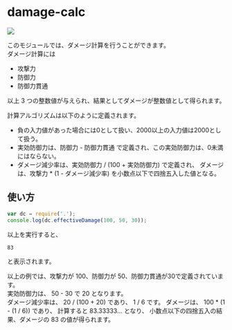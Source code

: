 # damage-calc
![ ](https://github.com/maguro777R/damage-calc-4005-gh-actions/workflows/Damage%20Calculation%20Test/badge.svg)

このモジュールでは、ダメージ計算を行うことができます。  
ダメージ計算には

- 攻撃力
- 防御力
- 防御力貫通

以上 3 つの整数値が与えられ、結果としてダメージが整数値として得られます。

計算アルゴリズムは以下のように定義されます。

- 負の入力値があった場合には0として扱い、2000以上の入力値は2000として扱う。
- 実効防御力は、防御力 - 防御力貫通 で定義され、この実効防御力は、0未満にはならない。
- ダメージ減少率は、実効防御力 / (100 + 実効防御力) で定義され、
  ダメージは、攻撃力 * (1 - ダメージ減少率) を小数点以下で四捨五入した値となる。

## 使い方

```js
var dc = require('.');
console.log(dc.effectiveDamage(100, 50, 30));
```

以上を実行すると、

```
83
```

と表示されます。

以上の例では、攻撃力が 100、防御力が 50、防御力貫通が30で定義されています。  
実効防御力は、 50 - 30 で 20 となります。  
ダメージ減少率は、 20 / (100 + 20) であり、 1 / 6 です。
ダメージは、 100 * (1 - (1 / 6)) であり、 
計算すると 83.33333... となり、
小数点以下の四捨五入の結果、ダメージの 83 の値が得られます。
